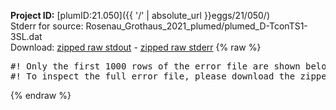 **Project ID:** [plumID:21.050]({{ '/' | absolute_url }}eggs/21/050/)  
Stderr for source:  Rosenau_Grothaus_2021_plumed/plumed_D-TconTS1-3SL.dat   
Download: [zipped raw stdout](plumed_D-TconTS1-3SL.dat.plumed.stdout.txt.zip) - [zipped raw stderr](plumed_D-TconTS1-3SL.dat.plumed.stderr.txt.zip) 
{% raw %}
<pre>
#! Only the first 1000 rows of the error file are shown below
#! To inspect the full error file, please download the zipped raw stderr file above
</pre>
{% endraw %}
